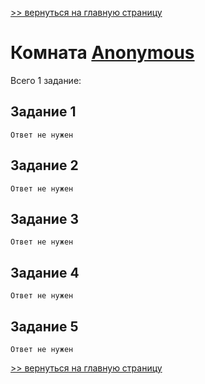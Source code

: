 

[>> вернуться на главную страницу](https://github.com/BEPb/tryhackme/blob/master/README.md)

# Комната [Anonymous](https://tryhackme.com/r/room/anonymous) 

Всего 1 заданиe:
## Задание 1

```commandline
Ответ не нужен
```

## Задание 2

```commandline
Ответ не нужен
```

## Задание 3

```commandline
Ответ не нужен
```

## Задание 4

```commandline
Ответ не нужен
```

## Задание 5

```commandline
Ответ не нужен
```

[>> вернуться на главную страницу](https://github.com/BEPb/tryhackme/blob/master/README.md)